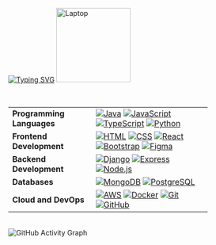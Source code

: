 [![Typing SVG](https://readme-typing-svg.demolab.com?font=Fira+Code&size=32&pause=1000&color=00FB00&width=435&lines=Hey+there!+It's+Imran;Ready+to+collaborate%3F)](https://git.io/typing-svg)
<img src="https://raw.githubusercontent.com/Tarikul-Islam-Anik/Telegram-Animated-Emojis/main/Objects/Laptop.webp" alt="Laptop" width="150" height="150" />


<br> 
    <table style="border-collapse: collapse; width: 80%;">
      <tr>
        <td><strong>Programming Languages</strong></td>
        <td>
          <a href="https://skillicons.dev"><img src="https://skillicons.dev/icons?i=java" alt="Java" /></a>
          <a href="https://skillicons.dev"><img src="https://skillicons.dev/icons?i=javascript" alt="JavaScript" /></a>
          <a href="https://skillicons.dev"><img src="https://skillicons.dev/icons?i=typescript" alt="TypeScript" /></a>
          <a href="https://skillicons.dev"><img src="https://skillicons.dev/icons?i=python" alt="Python" /></a>
        </td>
      </tr>
      <tr>
        <td><strong>Frontend Development</strong></td>
        <td>
          <a href="https://skillicons.dev"><img src="https://skillicons.dev/icons?i=html" alt="HTML" /></a>
          <a href="https://skillicons.dev"><img src="https://skillicons.dev/icons?i=css" alt="CSS" /></a>
          <a href="https://skillicons.dev"><img src="https://skillicons.dev/icons?i=react" alt="React" /></a>
          <a href="https://skillicons.dev"><img src="https://skillicons.dev/icons?i=bootstrap" alt="Bootstrap" /></a>
          <a href="https://skillicons.dev"><img src="https://skillicons.dev/icons?i=figma" alt="Figma" /></a>
        </td>
      </tr>
      <tr>
        <td><strong>Backend Development</strong></td>
        <td>
          <a href="https://skillicons.dev"><img src="https://skillicons.dev/icons?i=django" alt="Django" /></a>
          <a href="https://skillicons.dev"><img src="https://skillicons.dev/icons?i=express" alt="Express" /></a>
          <a href="https://skillicons.dev"><img src="https://skillicons.dev/icons?i=nodejs" alt="Node.js" /></a>
        </td>
      </tr>
      <tr>
        <td><strong>Databases</strong></td>
        <td>
          <a href="https://skillicons.dev"><img src="https://skillicons.dev/icons?i=mongodb" alt="MongoDB" /></a>
          <a href="https://skillicons.dev"><img src="https://skillicons.dev/icons?i=postgres" alt="PostgreSQL" /></a>
        </td>
      </tr>
      <tr>
        <td><strong>Cloud and DevOps</strong></td>
        <td>
          <a href="https://skillicons.dev"><img src="https://skillicons.dev/icons?i=aws" alt="AWS" /></a>
          <a href="https://skillicons.dev"><img src="https://skillicons.dev/icons?i=docker" alt="Docker" /></a>
          <a href="https://skillicons.dev"><img src="https://skillicons.dev/icons?i=git" alt="Git" /></a>
          <a href="https://skillicons.dev"><img src="https://skillicons.dev/icons?i=github" alt="GitHub" /></a>
        </td>
      </tr>
    </table>
<p "></p>

<br>

<picture>
  <source 
    media="(prefers-color-scheme: dark)" 
    srcset="https://github-readme-activity-graph.vercel.app/graph?username=xXemran05khanXx&theme=xcode&bg_color=transparent&color=00FF00&hide_border=true" 
  />
  <source 
    media="(prefers-color-scheme: light)" 
    srcset="https://github-readme-activity-graph.vercel.app/graph?username=xXemran05khanXx&theme=xcode&bg_color=transparent&color=00FF00&hide_border=true" 
  />
  <img 
    src="https://github-readme-activity-graph.vercel.app/graph?username=xXemran05khanXx&theme=xcode&bg_color=transparent&color=00FF00&hide_border=true" 
    alt="GitHub Activity Graph" 
  />
</picture>
